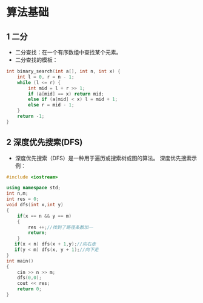 # 算法基础

## 1 二分

- 二分查找：在一个有序数组中查找某个元素。
- 二分查找的模板：

```cpp
int binary_search(int a[], int n, int x) {
    int l = 0, r = n - 1;
    while (l <= r) {
        int mid = l + r >> 1;
        if (a[mid] == x) return mid;
        else if (a[mid] < x) l = mid + 1;
        else r = mid - 1;
    }
    return -1;
}
```
## 2 深度优先搜索(DFS)

- 深度优先搜索（DFS）是一种用于遍历或搜索树或图的算法。
深度优先搜索示例：

```cpp
#include <iostream>

using namespace std;
int n,m;
int res = 0;
void dfs(int x,int y)
{
    if(x == n && y == m)
    {
        res ++;//找到了路径条数加一
        return;
    }
   if(x < n) dfs(x + 1,y);//向右走
   if(y < m) dfs(x, y + 1);//向下走
}
int main()
{
    cin >> n >> m;
    dfs(0,0);
    cout << res;
    return 0;
}
```
